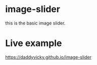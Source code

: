 # image-slider
this is the basic image slider.
# Live example
https://daddyvicky.github.io/image-slider
